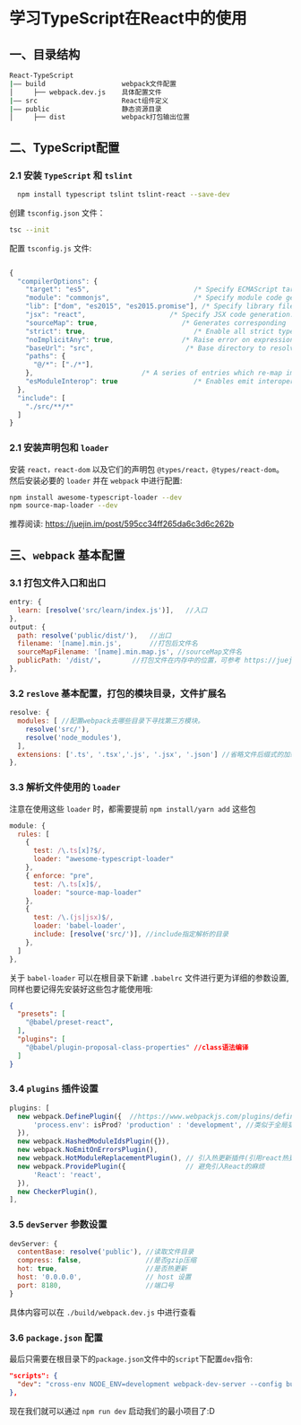# 学习TypeScript在React中的使用

## 一、目录结构
```sh
React-TypeScript
|—— build                   webpack文件配置
│     ├── webpack.dev.js    具体配置文件
|—— src                     React组件定义
|—— public                  静态资源目录
│     ├── dist              webpack打包输出位置
```  

## 二、TypeScript配置
### 2.1 安装 `TypeScript` 和 `tslint`
```sh
  npm install typescript tslint tslint-react --save-dev
```
创建 `tsconfig.json` 文件：
```sh
tsc --init
```
配置 `tsconfig.js` 文件: 
```js

{
  "compilerOptions": {
    "target": "es5",                          /* Specify ECMAScript target version: 'ES3' (default), 'ES5', 'ES2015', 'ES2016', 'ES2017','ES2018' or 'ESNEXT'. */
    "module": "commonjs",                     /* Specify module code generation: 'none', 'commonjs', 'amd', 'system', 'umd', 'es2015', or 'ESNext'. */
    "lib": ["dom", "es2015", "es2015.promise"], /* Specify library files to be included in the compilation. */
    "jsx": "react",                     /* Specify JSX code generation: 'preserve', 'react-native', or 'react'. */
    "sourceMap": true,                     /* Generates corresponding '.map' file. */
    "strict": true,                           /* Enable all strict type-checking options. */
    "noImplicitAny": true,                 /* Raise error on expressions and declarations with an implied 'any' type. */
    "baseUrl": "src",                       /* Base directory to resolve non-absolute module names. */
    "paths": {
      "@/*": ["./*"],
    },                           /* A series of entries which re-map imports to lookup locations relative to the 'baseUrl'. */
    "esModuleInterop": true                   /* Enables emit interoperability between CommonJS and ES Modules via creation of namespace objects for all imports. Implies 'allowSyntheticDefaultImports'. */
  },
  "include": [
    "./src/**/*"
  ]
}
```
### 2.1 安装声明包和 `loader`
安装 `react，react-dom` 以及它们的声明包 `@types/react，@types/react-dom`。然后安装必要的 `loader` 并在 `webpack` 中进行配置:
```sh
npm install awesome-typescript-loader --dev
npm source-map-loader --dev
```
推荐阅读: https://juejin.im/post/595cc34ff265da6c3d6c262b

## 三、`webpack` 基本配置
### 3.1 打包文件入口和出口
```js
entry: {
  learn: [resolve('src/learn/index.js')],   //入口
},
output: {
  path: resolve('public/dist/'),   //出口
  filename: '[name].min.js',       //打包后文件名
  sourceMapFilename: '[name].min.map.js', //sourceMap文件名
  publicPath: '/dist/'，       //打包文件在内存中的位置，可参考 https://juejin.im/post/5ae9ae5e518825672f19b094
},
```

### 3.2 `reslove` 基本配置，打包的模块目录，文件扩展名
```js
resolve: {
  modules: [ //配置webpack去哪些目录下寻找第三方模块。
    resolve('src/'),
    resolve('node_modules'),
  ],
  extensions: ['.ts', '.tsx','.js', '.jsx', '.json'] //省略文件后缀式的加载策略
},
```

### 3.3 解析文件使用的 `loader`
注意在使用这些 `loader` 时，都需要提前 `npm install/yarn add` 这些包
```js
module: {
  rules: [
    {
      test: /\.ts[x]?$/,
      loader: "awesome-typescript-loader"
    },
    { enforce: "pre", 
      test: /\.ts[x]$/, 
      loader: "source-map-loader" 
    },
    {
      test: /\.(js|jsx)$/,
      loader: 'babel-loader',
      include: [resolve('src/')], //include指定解析的目录
    },
  ]
},
```
关于 `babel-loader` 可以在根目录下新建 `.babelrc` 文件进行更为详细的参数设置, 同样也要记得先安装好这些包才能使用哦:
```json
{
  "presets": [
    "@babel/preset-react",
  ],
  "plugins": [
    "@babel/plugin-proposal-class-properties" //class语法编译
  ]
}
```

### 3.4 `plugins` 插件设置
```js
plugins: [
  new webpack.DefinePlugin({  //https://www.webpackjs.com/plugins/define-plugin/
      'process.env': isProd? 'production' : 'development', //类似于全局变量
  }),
  new webpack.HashedModuleIdsPlugin({}),
  new webpack.NoEmitOnErrorsPlugin(),
  new webpack.HotModuleReplacementPlugin(), // 引入热更新插件(引用react热更新必须设置)，
  new webpack.ProvidePlugin({               // 避免引入React的麻烦
      'React': 'react',
  }),
  new CheckerPlugin(),
],
```

### 3.5 `devServer` 参数设置
```js
devServer: {
  contentBase: resolve('public'), //读取文件目录
  compress: false,                //是否gzip压缩
  hot: true,                      //是否热更新
  host: '0.0.0.0',                // host 设置
  port: 8180,                     //端口号
}
```
具体内容可以在 `./build/webpack.dev.js` 中进行查看

### 3.6 `package.json` 配置
最后只需要在根目录下的`package.json`文件中的`script`下配置`dev`指令:
```json
"scripts": {
  "dev": "cross-env NODE_ENV=development webpack-dev-server --config build/webpack.dev.js --progress --hot"
},
```
现在我们就可以通过 `npm run dev` 启动我们的最小项目了:D


